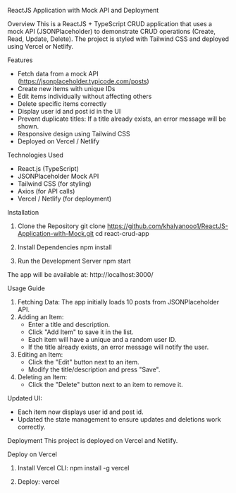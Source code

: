 ReactJS Application with Mock API and Deployment

Overview
This is a ReactJS + TypeScript CRUD application that uses a mock API (JSONPlaceholder) to demonstrate CRUD operations (Create, Read, Update, Delete). The project is styled with Tailwind CSS and deployed using Vercel or Netlify.

Features

- Fetch data from a mock API (https://jsonplaceholder.typicode.com/posts)
- Create new items with unique IDs
- Edit items individually without affecting others
- Delete specific items correctly
- Display user id and post id in the UI
- Prevent duplicate titles: If a title already exists, an error message will be shown.
- Responsive design using Tailwind CSS
- Deployed on Vercel / Netlify

Technologies Used

- React.js (TypeScript)
- JSONPlaceholder Mock API
- Tailwind CSS (for styling)
- Axios (for API calls)
- Vercel / Netlify (for deployment)

Installation

1. Clone the Repository
   git clone https://github.com/khalyanooo1/ReactJS-Application-with-Mock.git
   cd react-crud-app

2. Install Dependencies
   npm install

3. Run the Development Server
   npm start

The app will be available at: http://localhost:3000/

Usage Guide

1. Fetching Data: The app initially loads 10 posts from JSONPlaceholder API.
2. Adding an Item:
   - Enter a title and description.
   - Click "Add Item" to save it in the list.
   - Each item will have a unique and a random user ID.
   - If the title already exists, an error message will notify the user.
3. Editing an Item:
   - Click the "Edit" button next to an item.
   - Modify the title/description and press "Save".
4. Deleting an Item:
   - Click the "Delete" button next to an item to remove it.

Updated UI:

- Each item now displays user id and post id.
- Updated the state management to ensure updates and deletions work correctly.

Deployment
This project is deployed on Vercel and Netlify.

Deploy on Vercel

1. Install Vercel CLI:
   npm install -g vercel

2. Deploy:
   vercel
